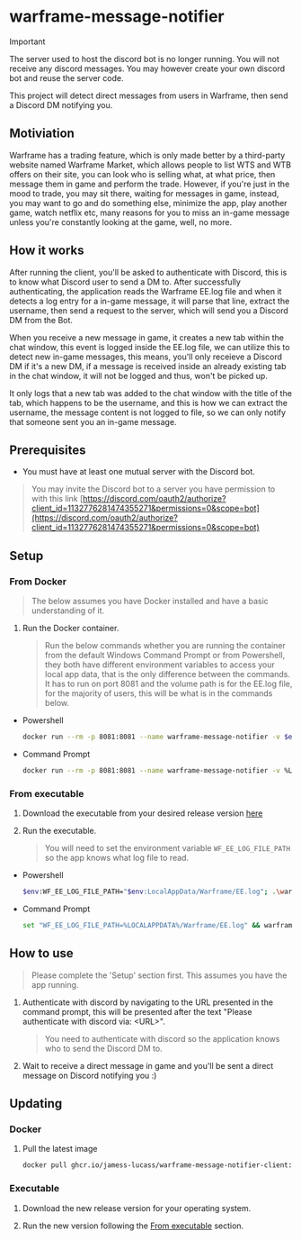 # warframe-message-notifier

> [!IMPORTANT]  
> The server used to host the discord bot is no longer running. You will not receive any discord messages. You may however create your own discord bot and reuse the server code.

This project will detect direct messages from users in Warframe, then send a Discord DM notifying you.

## Motiviation

Warframe has a trading feature, which is only made better by a third-party website named Warframe Market, which allows people to list WTS and WTB offers on their site, you can look who is selling what, at what price, then message them in game and perform the trade. However, if you're just in the mood to trade, you may sit there, waiting for messages in game, instead, you may want to go and do something else, minimize the app, play another game, watch netflix etc, many reasons for you to miss an in-game message unless you're constantly looking at the game, well, no more.

## How it works

After running the client, you'll be asked to authenticate with Discord, this is to know what Discord user to send a DM to. After successfully authenticating, the application reads the Warframe EE.log file and when it detects a log entry for a in-game message, it will parse that line, extract the username, then send a request to the server, which will send you a Discord DM from the Bot.

When you receive a new message in game, it creates a new tab within the chat window, this event is logged inside the EE.log file, we can utilize this to detect new in-game messages, this means, you'll only receieve a Discord DM if it's a new DM, if a message is received inside an already existing tab in the chat window, it will not be logged and thus, won't be picked up.

It only logs that a new tab was added to the chat window with the title of the tab, which happens to be the username, and this is how we can extract the username, the message content is not logged to file, so we can only notify that someone sent you an in-game message.

## Prerequisites

- You must have at least one mutual server with the Discord bot.

> You may invite the Discord bot to a server you have permission to with this link [https://discord.com/oauth2/authorize?client_id=1132776281474355271&permissions=0&scope=bot](https://discord.com/oauth2/authorize?client_id=1132776281474355271&permissions=0&scope=bot)

## Setup

### From Docker

> The below assumes you have Docker installed and have a basic understanding of it.

1. Run the Docker container.

   > Run the below commands whether you are running the container from the default Windows Command Prompt or from Powershell, they both have different environment variables to access your local app data, that is the only difference between the commands. It has to run on port 8081 and the volume path is for the EE.log file, for the majority of users, this will be what is in the commands below.

- Powershell

  ```bash
  docker run --rm -p 8081:8081 --name warframe-message-notifier -v $env:LocalAppData/Warframe/EE.log:/tmp/warframe/EE.log ghcr.io/jamess-lucass/warframe-message-notifier-client:main
  ```

- Command Prompt

  ```bash
  docker run --rm -p 8081:8081 --name warframe-message-notifier -v %LOCALAPPDATA%/Warframe/EE.log:/tmp/warframe/EE.log ghcr.io/jamess-lucass/warframe-message-notifier-client:main
  ```

### From executable

1. Download the executable from your desired release version [here](https://github.com/Jamess-Lucass/warframe-message-notifier/releases)

2. Run the executable.

   > You will need to set the environment variable `WF_EE_LOG_FILE_PATH` so the app knows what log file to read.

- Powershell

  ```bash
  $env:WF_EE_LOG_FILE_PATH="$env:LocalAppData/Warframe/EE.log"; .\warframe-message-notifier.exe
  ```

- Command Prompt

  ```bash
  set "WF_EE_LOG_FILE_PATH=%LOCALAPPDATA%/Warframe/EE.log" && warframe-message-notifier.exe
  ```

## How to use

> Please complete the 'Setup' section first. This assumes you have the app running.

1. Authenticate with discord by navigating to the URL presented in the command prompt, this will be presented after the text "Please authenticate with discord via: \<URL>".

   > You need to authenticate with discord so the application knows who to send the Discord DM to.

2. Wait to receive a direct message in game and you'll be sent a direct message on Discord notifying you :)

## Updating

### Docker

1. Pull the latest image

   ```bash
   docker pull ghcr.io/jamess-lucass/warframe-message-notifier-client:main
   ```

### Executable

1. Download the new release version for your operating system.

2. Run the new version following the [From executable](#from-executable) section.
